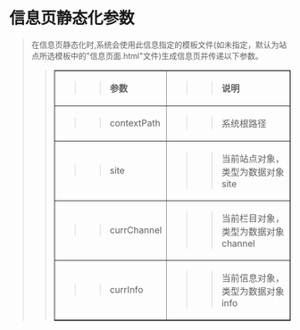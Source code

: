 # 信息页静态化参数 #
<p>
<blockquote><span>在信息页静态化时<span>,</span>系统会使用此信息指定的模板文件<span>(</span>如未指定，默认为站点所选模板中的"信息页面<span>.html</span>"文件<span>)</span>生成信息页并传递以下参数。</span></p>
<p>
<blockquote></p>
<table cellpadding='0' border='1' cellspacing='0'>
</blockquote><tbody>
<blockquote><tr>
<blockquote><td>
<blockquote><p>
<blockquote><b><span>参数</span></b></p>
</blockquote></blockquote></td>
<td>
<blockquote><p>
<blockquote><b><span>说明</span></b></p>
</blockquote></blockquote></td>
</blockquote></tr>
<tr>
<blockquote><td>
<blockquote><p>
<blockquote><span>contextPath</span></p>
</blockquote></blockquote></td>
<td>
<blockquote><p>
<blockquote><span>系统根路径</span></p>
</blockquote></blockquote></td>
</blockquote></tr>
<tr>
<blockquote><td>
<blockquote><p>
<blockquote><span>site</span></p>
</blockquote></blockquote></td>
<td>
<blockquote><p>
<blockquote><span>当前站点对象，类型为数据对象<span>site</span></span></p>
</blockquote></blockquote></td>
</blockquote></tr>
<tr>
<blockquote><td>
<blockquote><p>
<blockquote><span>currChannel</span></p>
</blockquote></blockquote></td>
<td>
<blockquote><p>
<blockquote><span>当前栏目对象，类型为数据对象<span>channel</span></span></p>
</blockquote></blockquote></td>
</blockquote></tr>
<tr>
<blockquote><td>
<blockquote><p>
<blockquote><span>currInfo</span></p>
</blockquote></blockquote></td>
<td>
<blockquote><p>
<blockquote><span>当前信息对象，类型为数据对象<span>info</span></span></p>
</blockquote></blockquote></td>
</blockquote></tr>
</blockquote></tbody>
</table>
<p>
<blockquote></p>